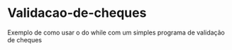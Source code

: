 # Validacao-de-cheques
Exemplo de como usar o do while com um simples programa de validação de cheques 
